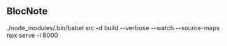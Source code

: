 ## BlocNote
./node_modules/.bin/babel src -d build --verbose --watch --source-maps  
npx serve -l 8000